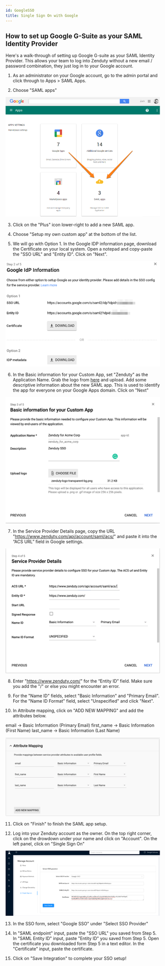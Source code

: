 ```yaml
---
id: GoogleSSO
title: Single Sign On with Google
---
```

## How to set up Google G-Suite as your SAML Identity Provider

Here's a walk-through of setting up Google G-suite as your SAML Identity Provider. This allows your team to log into Zenduty without a new email / password combination, they just log in to your Google account.

1. As an administrator on your Google account, go to the admin portal and click through to Apps > SAML Apps.

2. Choose "SAML apps"

![](/img/Integrations/GoogleSSO/1.png)

3. Click on the "Plus" icon lower-right to add a new SAML app.

4. Choose "Setup my own custom app" at the bottom of the list.

5. We will go with Option 1. In the Google IDP information page, download the Certificate on your local system. Open a notepad and copy-paste the "SSO URL" and "Entity ID". Click on "Next".

![](/img/Integrations/GoogleSSO/2.png)

6. In the Basic information for your Custom App, set "Zenduty" as the Application Name. Grab the logo from [here](https://d8x2313t22dpf.cloudfront.net/landing/img/zenduty-full-transparent-bg.2aeaeb96.png) and upload. Add some descriptive information about the new SAML app. This is used to identify the app for everyone on your Google Apps domain. Click on "Next"

![](/img/Integrations/GoogleSSO/3.png)

7. In the Service Provider Details page, copy the URL "https://www.zenduty.com/api/account/saml/acs/" and paste it into the “ACS URL” field in Google settings.

![](/img/Integrations/GoogleSSO/4.png)

8. Enter "https://www.zenduty.com/" for the “Entity ID” field. Make sure you add the "/" or else you might encounter an error.

9. For the "Name ID" fields, select "Basic Information" and "Primary Email". For the "Name ID Format" field, select "Unspecified" and click "Next".

10. In Attribute mapping, click on "ADD NEW MAPPING" and add the attributes below.

email -> Basic Information (Primary Email)
first_name -> Basic Information (First Name)
last_name -> Basic Information (Last Name)

![](/img/Integrations/GoogleSSO/5.png)

11. Click on "Finish" to finish the SAML app setup.

12. Log into your Zenduty account as the owner. On the top right corner, click on the drowdown under your name and click on "Account". On the left panel, click on "Single Sign On"

![](/img/Integrations/GoogleSSO/6.png)

13. In the SSO form, select "Google SSO" under "Select SSO Provider"

14. In "SAML endpoint" input, paste the "SSO URL" you saved from Step 5. In "SAML Entity ID" input, paste "Entity ID" you saved from Step 5. Open the certificate you downloaded form Step 5 in a text editor. In the "Certificate" input, paste the certificate.

15. Click on "Save Integration" to complete your SSO setup!

















